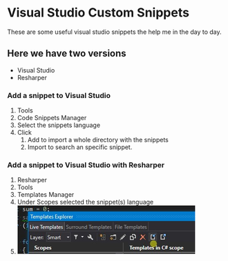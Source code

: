 # Visual Studio Custom Snippets

These are some useful visual studio snippets the help me in the day to day.

## Here we have two versions

- Visual Studio
- Resharper

### Add a snippet to Visual Studio

1. Tools
2. Code Snippets Manager
3. Select the snippets language
4. Click
    1. Add to import a whole directory with the snippets
    2. Import to search an specific snippet.

### Add a snippet to Visual Studio with Resharper

1. Resharper
2. Tools
3. Templates Manager
4. Under Scopes selected the snippet(s) language
5. ![ReSharper_Import](/Assets/ReSharper_Import.jpg "Click Import")
